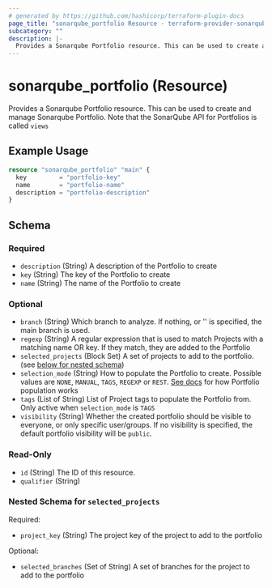 ```yaml
---
# generated by https://github.com/hashicorp/terraform-plugin-docs
page_title: "sonarqube_portfolio Resource - terraform-provider-sonarqube"
subcategory: ""
description: |-
  Provides a Sonarqube Portfolio resource. This can be used to create and manage Sonarqube Portfolio. Note that the SonarQube API for Portfolios is called views
---
```


# sonarqube_portfolio (Resource)

Provides a Sonarqube Portfolio resource. This can be used to create and manage Sonarqube Portfolio. Note that the SonarQube API for Portfolios is called ``views``

## Example Usage

```terraform
resource "sonarqube_portfolio" "main" {
  key         = "portfolio-key"
  name        = "portfolio-name"
  description = "portfolio-description"
}
```

<!-- schema generated by tfplugindocs -->
## Schema

### Required

- `description` (String) A description of the Portfolio to create
- `key` (String) The key of the Portfolio to create
- `name` (String) The name of the Portfolio to create

### Optional

- `branch` (String) Which branch to analyze. If nothing, or '' is specified, the main branch is used.
- `regexp` (String) A regular expression that is used to match Projects with a matching name OR key. If they match, they are added to the Portfolio
- `selected_projects` (Block Set) A set of projects to add to the portfolio. (see [below for nested schema](#nestedblock--selected_projects))
- `selection_mode` (String) How to populate the Portfolio to create. Possible values are `NONE`, `MANUAL`, `TAGS`, `REGEXP` or `REST`. [See docs](https://docs.sonarqube.org/9.8/project-administration/managing-portfolios/#populating-portfolios) for how Portfolio population works
- `tags` (List of String) List of Project tags to populate the Portfolio from. Only active when `selection_mode` is `TAGS`
- `visibility` (String) Whether the created portfolio should be visible to everyone, or only specific user/groups. If no visibility is specified, the default portfolio visibility will be `public`.

### Read-Only

- `id` (String) The ID of this resource.
- `qualifier` (String)

<a id="nestedblock--selected_projects"></a>
### Nested Schema for `selected_projects`

Required:

- `project_key` (String) The project key of the project to add to the portfolio

Optional:

- `selected_branches` (Set of String) A set of branches for the project to add to the portfolio
